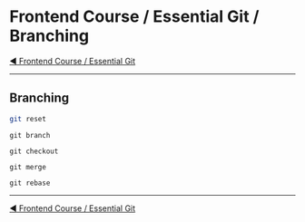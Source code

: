 # Frontend Course / Essential Git / Branching

[:arrow_backward: Frontend Course / Essential Git](./README.md)

---

## Branching

```sh
git reset
```

```
git branch
```

```
git checkout
```

```
git merge
```

```
git rebase
```

---

[:arrow_backward: Frontend Course / Essential Git](./README.md)
